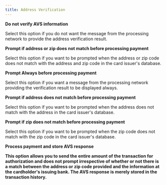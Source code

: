 ```yaml
---
title: Address Verification
---
```



**Do not verify AVS  information**


Select this option if you do not want the message from the processing  network to provide the address verification result.


**Prompt if address or zip does not match before  processing payment**


Select this option if you want to be prompted when the address or zip  code does not match with the address and zip code in the card issuer's  database.


**Prompt Always before processing payment**


Select this option if you want a message from the processing network  providing the verification result to be displayed always.


**Prompt if address does not match before processing  payment**


Select this option if you want to be prompted when the address does  not match with the address in the card issuer's database.


**Prompt if zip does not match before processing  payment**


Select this option if you want to be prompted when the zip code does  not match with the zip code in the card issuer's database.


**Process payment and store AVS response**


**This option  allows you to send the entire amount of the transaction for authorization  and does not prompt irrespective of whether or not there is a match between  the address or zip code provided and the information at the cardholder's  issuing bank. The AVS response is merely stored in the transaction history.**
